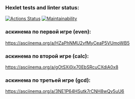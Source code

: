### Hexlet tests and linter status:
[![Actions Status](https://github.com/happy-violence/php-project-45/actions/workflows/hexlet-check.yml/badge.svg)](https://github.com/happy-violence/php-project-45/actions)
[![Maintainability](https://api.codeclimate.com/v1/badges/478dd86452263a0051a9/maintainability)](https://codeclimate.com/github/happy-violence/php-project-45/maintainability)

### аскинема по первой игре (even):
https://asciinema.org/a/HZaPhNMU2vfMyCeaP5VUmoWB5

### аскинема по второй игре (calc):
https://asciinema.org/a/gOtSXi0jx70EbSRcuCXdiA0x8

### аскинема по третьей игре (gcd):
https://asciinema.org/a/3NE1P64HSutk7rCNH8wQv5uU6

